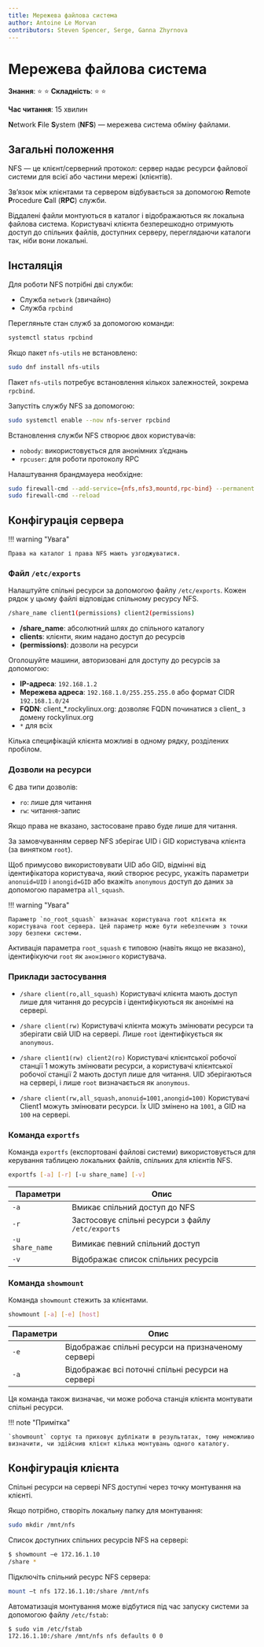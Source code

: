 ```yaml
---
title: Мережева файлова система
author: Antoine Le Morvan
contributors: Steven Spencer, Serge, Ganna Zhyrnova
---
```


# Мережева файлова система

**Знання**: :star: :star: **Складність**: :star: :star:

**Час читання**: 15 хвилин

**N**etwork **F**ile **S**ystem (**NFS**) — мережева система обміну файлами.

## Загальні положення

NFS — це клієнт/серверний протокол: сервер надає ресурси файлової системи для всієї або частини мережі (клієнтів).

Зв’язок між клієнтами та сервером відбувається за допомогою **R**emote **P**rocedure **C**all (**RPC**) служби.

Віддалені файли монтуються в каталог і відображаються як локальна файлова система. Користувачі клієнта безперешкодно отримують доступ до спільних файлів, доступних серверу, переглядаючи каталоги так, ніби вони локальні.

## Інсталяція

Для роботи NFS потрібні дві служби:

- Служба `network` (звичайно)
- Служба `rpcbind`

Перегляньте стан служб за допомогою команди:

```bash
systemctl status rpcbind
```

Якщо пакет `nfs-utils` не встановлено:

```bash
sudo dnf install nfs-utils
```

Пакет `nfs-utils` потребує встановлення кількох залежностей, зокрема `rpcbind`.

Запустіть службу NFS за допомогою:

```bash
sudo systemctl enable --now nfs-server rpcbind
```

Встановлення служби NFS створює двох користувачів:

- `nobody`: використовується для анонімних з’єднань
- `rpcuser`: для роботи протоколу RPC

Налаштування брандмауера необхідне:

```bash
sudo firewall-cmd --add-service={nfs,nfs3,mountd,rpc-bind} --permanent 
sudo firewall-cmd --reload
```

## Конфігурація сервера

!!! warning "Увага"

    Права на каталог і права NFS мають узгоджуватися.

### Файл `/etc/exports`

Налаштуйте спільні ресурси за допомогою файлу `/etc/exports`. Кожен рядок у цьому файлі відповідає спільному ресурсу NFS.

```bash
/share_name client1(permissions) client2(permissions)
```

- **/share_name**: абсолютний шлях до спільного каталогу
- **clients**: клієнти, яким надано доступ до ресурсів
- **(permissions)**: дозволи на ресурси

Оголошуйте машини, авторизовані для доступу до ресурсів за допомогою:

- **IP-адреса**: `192.168.1.2`
- **Мережева адреса**: `192.168.1.0/255.255.255.0` або формат CIDR `192.168.1.0/24`
- **FQDN**: client_*.rockylinux.org: дозволяє FQDN починатися з client_ з домену rockylinux.org
- `*` для всіх

Кілька специфікацій клієнта можливі в одному рядку, розділених пробілом.

### Дозволи на ресурси

Є два типи дозволів:

- `ro`: лише для читання
- `rw`: читання-запис

Якщо права не вказано, застосоване право буде лише для читання.

За замовчуванням сервер NFS зберігає UID і GID користувача клієнта (за винятком `root`).

Щоб примусово використовувати UID або GID, відмінні від ідентифікатора користувача, який створює ресурс, укажіть параметри `anonuid=UID` і `anongid=GID` або вкажіть `anonymous` доступ до даних за допомогою параметра `all_squash`.

!!! warning "Увага"

    Параметр `no_root_squash` визначає користувача root клієнта як користувача root сервера. Цей параметр може бути небезпечним з точки зору безпеки системи.

Активація параметра `root_squash` є типовою (навіть якщо не вказано), ідентифікуючи `root` як `анонімного` користувача.

### Приклади застосування

- `/share client(ro,all_squash)` Користувачі клієнта мають доступ лише для читання до ресурсів і ідентифікуються як анонімні на сервері.

- `/share client(rw)` Користувачі клієнта можуть змінювати ресурси та зберігати свій UID на сервері. Лише `root` ідентифікується як `anonymous`.

- `/share client1(rw) client2(ro)` Користувачі клієнтської робочої станції 1 можуть змінювати ресурси, а користувачі клієнтської робочої станції 2 мають доступ лише для читання. UID зберігаються на сервері, і лише `root` визначається як `anonymous`.

- `/share client(rw,all_squash,anonuid=1001,anongid=100)` Користувачі Client1 можуть змінювати ресурси. Їх UID змінено на `1001`, а GID на `100` на сервері.

### Команда `exportfs`

Команда `exportfs` (експортовані файлові системи) використовується для керування таблицею локальних файлів, спільних для клієнтів NFS.

```bash
exportfs [-a] [-r] [-u share_name] [-v]
```

| Параметри       | Опис                                              |
| --------------- | ------------------------------------------------- |
| `-a`            | Вмикає спільний доступ до NFS                     |
| `-r`            | Застосовує спільні ресурси з файлу `/etc/exports` |
| `-u share_name` | Вимикає певний спільний доступ                    |
| `-v`            | Відображає список спільних ресурсів               |

### Команда `showmount`

Команда `showmount` стежить за клієнтами.

```bash
showmount [-a] [-e] [host]
```

| Параметри | Опис                                               |
| --------- | -------------------------------------------------- |
| `-e`      | Відображає спільні ресурси на призначеному сервері |
| `-a`      | Відображає всі поточні спільні ресурси на сервері  |

Ця команда також визначає, чи може робоча станція клієнта монтувати спільні ресурси.

!!! note "Примітка"

    `showmount` сортує та приховує дублікати в результатах, тому неможливо визначити, чи здійснив клієнт кілька монтувань одного каталогу.

## Конфігурація клієнта

Спільні ресурси на сервері NFS доступні через точку монтування на клієнті.

Якщо потрібно, створіть локальну папку для монтування:

```bash
sudo mkdir /mnt/nfs
```

Список доступних спільних ресурсів NFS на сервері:

```bash
$ showmount –e 172.16.1.10
/share *
```

Підключіть спільний ресурс NFS сервера:

```bash
mount –t nfs 172.16.1.10:/share /mnt/nfs
```

Автоматизація монтування може відбутися під час запуску системи за допомогою файлу `/etc/fstab`:

```bash
$ sudo vim /etc/fstab
172.16.1.10:/share /mnt/nfs nfs defaults 0 0
```
